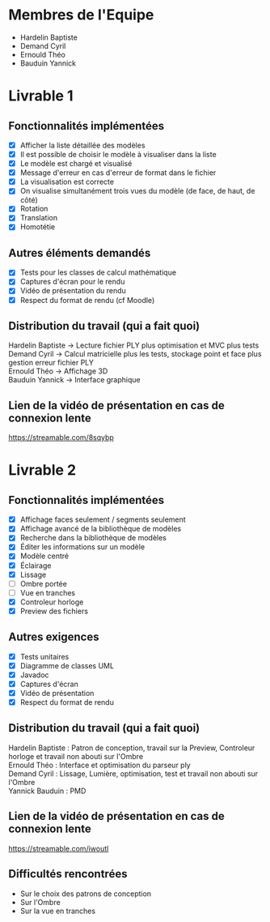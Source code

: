 # Membres de l'Equipe
- Hardelin Baptiste
- Demand Cyril
- Ernould Théo
- Bauduin Yannick

# Livrable 1

## Fonctionnalités implémentées

- [X] Afficher la liste détaillée des modèles
- [X] Il est possible de choisir le modèle à visualiser dans la liste
- [X] Le modèle est chargé et visualisé
- [X] Message d'erreur en cas d'erreur de format dans le fichier
- [x] La visualisation est correcte
- [X] On visualise simultanément trois vues du modèle (de face, de haut, de côté)
- [X] Rotation
- [X] Translation
- [X] Homotétie

## Autres éléments demandés

- [X] Tests pour les classes de calcul mathématique
- [X] Captures d'écran pour le rendu
- [X] Vidéo de présentation du rendu
- [X] Respect du format de rendu (cf Moodle)

## Distribution du travail (qui a fait quoi)
Hardelin Baptiste -> Lecture fichier PLY plus optimisation et MVC plus tests <br />
Demand Cyril -> Calcul matricielle plus les tests, stockage point et face plus gestion erreur fichier PLY <br />
Ernould Théo -> Affichage 3D <br />
Bauduin Yannick -> Interface graphique <br />

## Lien de la vidéo de présentation en cas de connexion lente

https://streamable.com/8sqybp

# Livrable 2

## Fonctionnalités implémentées


- [X] Affichage faces seulement / segments seulement
- [X] Affichage avancé de la bibliothèque de modèles
- [X] Recherche dans la bibliothèque de modèles
- [X] Éditer les informations sur un modèle
- [X] Modèle centré
- [X] Éclairage
- [X] Lissage
- [ ] Ombre portée
- [ ] Vue en tranches
- [X] Controleur horloge
- [X] Preview des fichiers

## Autres exigences

- [X] Tests unitaires
- [X] Diagramme de classes UML
- [X] Javadoc
- [X] Captures d'écran
- [X] Vidéo de présentation
- [X] Respect du format de rendu

## Distribution du travail (qui a fait quoi)
Hardelin Baptiste : Patron de conception, travail sur la Preview, Controleur horloge et travail non abouti sur l'Ombre <br />
Ernould Théo : Interface et optimisation du parseur ply <br />
Demand Cyril : Lissage, Lumière, optimisation, test et travail non abouti sur l'Ombre<br />
Yannick Bauduin : PMD

## Lien de la vidéo de présentation en cas de connexion lente
https://streamable.com/iwoutl

## Difficultés rencontrées

- Sur le choix des patrons de conception
- Sur l'Ombre
- Sur la vue en tranches
